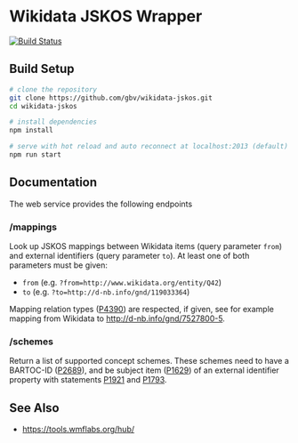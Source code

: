 # Wikidata JSKOS Wrapper

[![Build Status](https://travis-ci.org/gbv/wikidata-jskos.svg?branch=master)](https://travis-ci.org/gbv/wikidata-jskos)

## Build Setup

``` bash
# clone the repository
git clone https://github.com/gbv/wikidata-jskos.git
cd wikidata-jskos

# install dependencies
npm install

# serve with hot reload and auto reconnect at localhost:2013 (default)
npm run start
```

## Documentation

The web service provides the following endpoints

### /mappings

Look up JSKOS mappings between Wikidata items (query parameter `from`) and
external identifiers (query parameter `to`). At least one of both parameters
must be given:

* `from` (e.g. `?from=http://www.wikidata.org/entity/Q42`)
* `to` (e.g. `?to=http://d-nb.info/gnd/119033364`)

Mapping relation types ([P4390]) are respected, if given, see for example
mapping from Wikidata to <http://d-nb.info/gnd/7527800-5>.

[P1921]: http://www.wikidata.org/entity/P1921
[P1793]: http://www.wikidata.org/entity/P1793
[P1629]: http://www.wikidata.org/entity/P1629
[P2689]: http://www.wikidata.org/entity/P2689
[P4390]: http://www.wikidata.org/entity/P2689

### /schemes

Return a list of supported concept schemes. These schemes need to have a
BARTOC-ID ([P2689]), and be subject item ([P1629]) of an external identifier
property with statements [P1921] and [P1793].

## See Also

* <https://tools.wmflabs.org/hub/>
